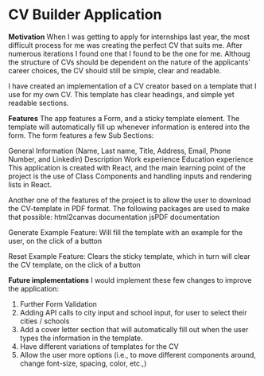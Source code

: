 # CV Builder Application

**Motivation**
When I was getting to apply for internships last year, the most difficult process for me was creating the perfect CV that suits me. After numerous iterations I found one that I found to be the one for me. Althoug the structure of CVs should be dependent on the nature of the applicants' career choices, the CV should still be simple, clear and readable.

I have created an implementation of a CV creator based on a template that I use for my own CV. This template has clear headings, and simple yet readable sections.

**Features**
The app features a Form, and a sticky template element. The template will automatically fill up whenever information is entered into the form. The form features a few Sub Sections:

General Information (Name, Last name, Title, Address, Email, Phone Number, and Linkedin)
Description
Work experience
Education experience
This application is created with React, and the main learning point of the project is the use of Class Components and handling inputs and rendering lists in React.


Another one of the features of the project is to allow the user to download the CV-template in PDF format. The following packages are used to make that possible:
html2canvas documentation
jsPDF documentation

Generate Example Feature:
Will fill the template with an example for the user, on the click of a button

Reset Example Feature:
Clears the sticky template, which in turn will clear the CV template, on the click of a button

**Future implementations**
I would implement these few changes to improve the application:

1. Further Form Validation
2. Adding API calls to city input and school input, for user to select their cities / schools
3. Add a cover letter section that will automatically fill out when the user types the information in the template.
4. Have different variations of templates for the CV
5. Allow the user more options (i.e., to move different components around, change font-size, spacing, color, etc.,)
